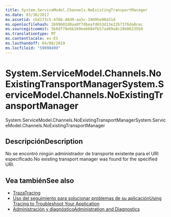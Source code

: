 ```yaml
---
title: System.ServiceModel.Channels.NoExistingTransportManager
ms.date: 03/30/2017
ms.assetid: cb4173c5-476b-40d9-aa5c-19d95e98a51d
ms.openlocfilehash: 2699602d0aa0f7dbeafd653d13e22b7376da8cec
ms.sourcegitcommit: 5b6d778ebb269ee6684fb57ad69a8c28b06235b9
ms.translationtype: MT
ms.contentlocale: es-ES
ms.lasthandoff: 04/08/2019
ms.locfileid: "59098499"
---
```

# <a name="systemservicemodelchannelsnoexistingtransportmanager"></a><span data-ttu-id="c6145-102">System.ServiceModel.Channels.NoExistingTransportManager</span><span class="sxs-lookup"><span data-stu-id="c6145-102">System.ServiceModel.Channels.NoExistingTransportManager</span></span>
<span data-ttu-id="c6145-103">System.ServiceModel.Channels.NoExistingTransportManager</span><span class="sxs-lookup"><span data-stu-id="c6145-103">System.ServiceModel.Channels.NoExistingTransportManager</span></span>  
  
## <a name="description"></a><span data-ttu-id="c6145-104">Descripción</span><span class="sxs-lookup"><span data-stu-id="c6145-104">Description</span></span>  
 <span data-ttu-id="c6145-105">No se encontró ningún administrador de transporte existente para el URI especificado.</span><span class="sxs-lookup"><span data-stu-id="c6145-105">No existing transport manager was found for the specified URI.</span></span>  
  
## <a name="see-also"></a><span data-ttu-id="c6145-106">Vea también</span><span class="sxs-lookup"><span data-stu-id="c6145-106">See also</span></span>

- [<span data-ttu-id="c6145-107">Traza</span><span class="sxs-lookup"><span data-stu-id="c6145-107">Tracing</span></span>](../../../../../docs/framework/wcf/diagnostics/tracing/index.md)
- [<span data-ttu-id="c6145-108">Uso del seguimiento para solucionar problemas de su aplicación</span><span class="sxs-lookup"><span data-stu-id="c6145-108">Using Tracing to Troubleshoot Your Application</span></span>](../../../../../docs/framework/wcf/diagnostics/tracing/using-tracing-to-troubleshoot-your-application.md)
- [<span data-ttu-id="c6145-109">Administración y diagnóstico</span><span class="sxs-lookup"><span data-stu-id="c6145-109">Administration and Diagnostics</span></span>](../../../../../docs/framework/wcf/diagnostics/index.md)
